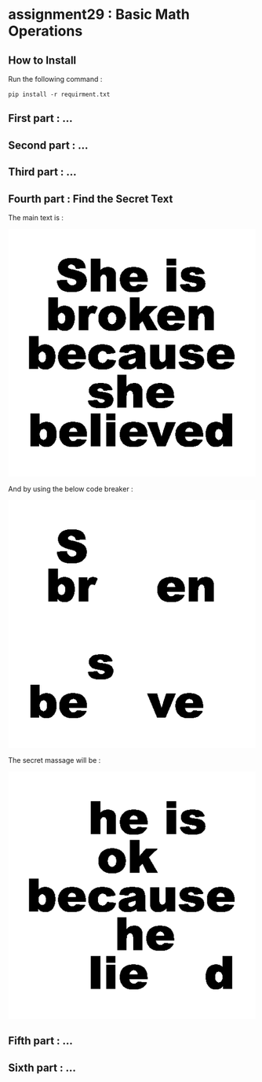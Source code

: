 # assignment29 : Basic Math Operations

## How to Install
Run the following command :
```
pip install -r requirment.txt
```

## First part : ...

## Second part : ...

## Third part : ...

## Fourth part : Find the Secret Text
The main text is :

![Alt text](inputs/input_4_full.png)

And by using the below code breaker :

![Alt text](inputs/input_4_check.png)

The secret massage will be :

![Alt text](outputs/output_4_secret_text.png)

## Fifth part : ...

## Sixth part : ...